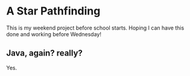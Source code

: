 # A Star Pathfinding

This is my weekend project before school starts. Hoping I can have this done and working before Wednesday!

## Java, again? really?

Yes. 